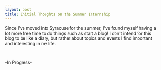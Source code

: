 ```yaml
---
layout: post
title: Initial Thoughts on the Summer Internship
---
```


Since I've moved into Syracuse for the summer, I've found myself having a lot
more free time to do things such as start a blog! I don't intend for this blog
to be like a diary, but rather about topics and events I find important and 
interesting in my life.

<br>

-In Progress-